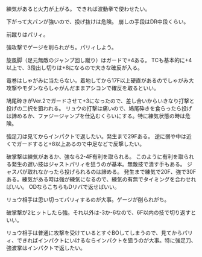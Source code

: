 練気があると火力が上がる。
できれば波動拳で使わせたい。

下がって大パンが強いので、投げ抜けは危険。
崩しの手段はDR中段くらい。

前蹴りはパリィ。

強攻撃でゲージを削られがち。パリィしよう。

旋風脚（足元無敵のジャンプ回し蹴り）はガードで+4ある。
TCも基本的に+4以上で、3段出し切りは+8になるので大きな確反が入る。

竜巻はしゃがみに当たらない。着地してから17F以上硬直があるのでしゃがみ大攻撃やモダンならしゃがんだままアシコンで確反を取るといい。

鳩尾砕きがVer.2でガードさせて+3になったので、差し合いからいきなり打撃と投げの二択を狙われる。
リュウの打撃は痛いので、鳩尾砕きを食らったら投げは諦めるか、ファジージャンプを仕込むくらいにする。特に練気状態の時は危険。

強足刀は見てからインパクトで返したい。発生まで29Fある。
逆に弱や中は近くでガードすると+8以上あるので中足などで反撃したい。

破掌撃は練気があるか、強なら2-4F有利を取られる。
このように有利を取られる発生の遅い技はジャストパリィを狙うのが基本。無敵技で潰す手もある。
ジャスパが取れなかったら投げられるのは諦める。
発生まで練気で20F、強で30Fある。練気がある時は強が練気になるので、練気の有無でタイミングを合わせればいい。
ODならこちらもDリバで返せばいい。

リュウ相手は思い切ってパリィするのが大事。ゲージが削られがち。

破掌撃が2ヒットしたら強。それ以外は-3か-6なので、6F以内の技で切り返すといい。

リュウ相手は普通に攻撃を受けているとすぐBOしてしまうので、見てからパリィ、できればインパクトにいけるならインパクトを狙うのが大事。特に強足刀、強波掌はインパクトで返したい。
